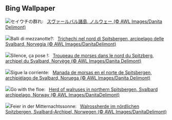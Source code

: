 ## Bing Wallpaper
![](https://www.bing.com/th?id=OHR.WalrusNorway_JA-JP3040663299_UHD.jpg&w=1000)セイウチの群れ:&nbsp;&ensp;[スヴァールバル諸島, ノルウェー (© AWL Images/Danita Delimont)](https://www.bing.com/th?id=OHR.WalrusNorway_JA-JP3040663299_UHD.jpg)
<br><br/>
![](https://www.bing.com/th?id=OHR.WalrusNorway_IT-IT2593695501_UHD.jpg&w=1000)Balli di mezzanotte?:&nbsp;&ensp;[Trichechi nel nord di Spitsbergen, arcipelago delle Svalbard, Norvegia (© AWL Images/DanitaDelimont)](https://www.bing.com/th?id=OHR.WalrusNorway_IT-IT2593695501_UHD.jpg)
<br><br/>
![](https://www.bing.com/th?id=OHR.WalrusNorway_FR-FR7720633586_UHD.jpg&w=1000)Silence, ça pose !:&nbsp;&ensp;[Troupeau de morses dans le nord du Spitzberg, archipel du Svalbard, Norvège (© AWL Images/Danita Delimont)](https://www.bing.com/th?id=OHR.WalrusNorway_FR-FR7720633586_UHD.jpg)
<br><br/>
![](https://www.bing.com/th?id=OHR.WalrusNorway_ES-ES8405668641_UHD.jpg&w=1000)Sigue la corriente:&nbsp;&ensp;[Manada de morsas en el norte de Spitsbergen, archipiélago de Svalbard, Noruega (© AWL Images/Danita Delimont)](https://www.bing.com/th?id=OHR.WalrusNorway_ES-ES8405668641_UHD.jpg)
<br><br/>
![](https://www.bing.com/th?id=OHR.WalrusNorway_EN-GB0459877191_UHD.jpg&w=1000)Go with the floe:&nbsp;&ensp;[Herd of walruses in northern Spitsbergen, Svalbard archipelago, Norway (© AWL Images/DanitaDelimont)](https://www.bing.com/th?id=OHR.WalrusNorway_EN-GB0459877191_UHD.jpg)
<br><br/>
![](https://www.bing.com/th?id=OHR.WalrusNorway_DE-DE5538217072_UHD.jpg&w=1000)Feier in der Mitternachtssonne:&nbsp;&ensp;[Walrossherde im nördlichen Spitzbergen, Svalbard-Archipel, Norwegen (© AWL Images/DanitaDelimont)](https://www.bing.com/th?id=OHR.WalrusNorway_DE-DE5538217072_UHD.jpg)
<br><br/>
